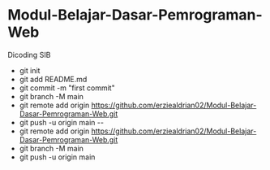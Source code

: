# Modul-Belajar-Dasar-Pemrograman-Web
Dicoding SIB

* git init
* git add README.md
* git commit -m "first commit"
* git branch -M main
* git remote add origin https://github.com/erziealdrian02/Modul-Belajar-Dasar-Pemrograman-Web.git
* git push -u origin main
--
* git remote add origin https://github.com/erziealdrian02/Modul-Belajar-Dasar-Pemrograman-Web.git
* git branch -M main
* git push -u origin main
